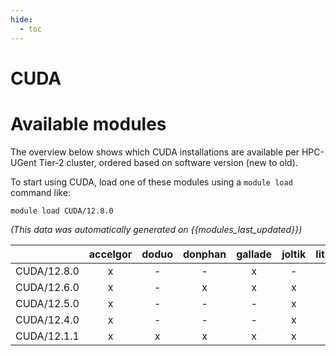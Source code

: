 ```yaml
---
hide:
  - toc
---
```


CUDA
====

# Available modules


The overview below shows which CUDA installations are available per HPC-UGent Tier-2 cluster, ordered based on software version (new to old).

To start using CUDA, load one of these modules using a `module load` command like:

```shell
module load CUDA/12.8.0
```

*(This data was automatically generated on {{modules_last_updated}})*

| |accelgor|doduo|donphan|gallade|joltik|litleo|shinx|
| :---: | :---: | :---: | :---: | :---: | :---: | :---: | :---: |
|CUDA/12.8.0|x|-|-|x|-|x|x|
|CUDA/12.6.0|x|-|x|x|x|x|-|
|CUDA/12.5.0|x|-|-|-|x|x|-|
|CUDA/12.4.0|x|-|-|-|x|x|-|
|CUDA/12.1.1|x|x|x|x|x|x|x|
